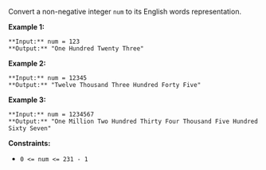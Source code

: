 Convert a non-negative integer `num` to its English words representation.

**Example 1:**

```
**Input:** num = 123
**Output:** "One Hundred Twenty Three"
```

**Example 2:**

```
**Input:** num = 12345
**Output:** "Twelve Thousand Three Hundred Forty Five"
```

**Example 3:**

```
**Input:** num = 1234567
**Output:** "One Million Two Hundred Thirty Four Thousand Five Hundred Sixty Seven"
```

**Constraints:**

*   `0 <= num <= 231 - 1`